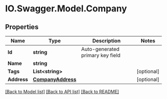 # IO.Swagger.Model.Company
## Properties

Name | Type | Description | Notes
------------ | ------------- | ------------- | -------------
**Id** | **string** | Auto-generated primary key field | 
**Name** | **string** |  | 
**Tags** | **List&lt;string&gt;** |  | [optional] 
**Address** | [**CompanyAddress**](CompanyAddress.md) |  | [optional] 

[[Back to Model list]](../README.md#documentation-for-models) [[Back to API list]](../README.md#documentation-for-api-endpoints) [[Back to README]](../README.md)


